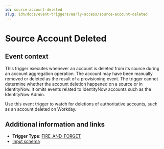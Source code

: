 ```yaml
---
id: source-account-deleted
slug: idn/docs/event-triggers/early-access/source-account-deleted
---
```


# Source Account Deleted

## Event context

This trigger executes whenever an account is deleted from its source during an account aggregation operation. The account may have been manually removed or deleted as the result of a provisioning event. The trigger cannot determine whether the account deletion happened on a source or in IdentityNow. It omits events related to IdentityNow accounts such as the IdentityNow Admin.

Use this event trigger to watch for deletions of authoritative accounts, such as an account deleted on Workday.

## Additional information and links

- **Trigger Type**: [FIRE_AND_FORGET](../event-triggers-trigger-types.md#fire-and-forget)
- [Input schema](https://developer.sailpoint.com/apis/beta/#section/Source-Account-Deleted-Event-Trigger-Input)
